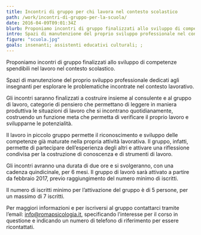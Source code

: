```yaml
---
title: Incontri di gruppo per chi lavora nel contesto scolastico
path: /work/incontri-di-gruppo-per-la-scuola/
date: 2016-04-09T09:01:34Z
blurb: Proponiamo incontri di gruppo finalizzati allo sviluppo di competenze spendibili nel lavoro nel contesto domiciliare.
intro: Spazi di manutenzione del proprio sviluppo professionale nel contesto domiciliare.
figure: "scuola.jpg"
goals: insenanti; assistenti educativi culturali; ;
---
```


Proponiamo incontri di gruppo finalizzati allo sviluppo di competenze spendibili nel lavoro nel contesto scolastico.

Spazi di manutenzione del proprio sviluppo professionale dedicati agli insegnanti per esplorare le  problematiche incontrate nel contesto lavorativo.

Gli incontri saranno finalizzati a costruire insieme al consulente e al gruppo di lavoro, categorie di pensiero che permettano di leggere in maniera produttiva le situazioni di lavoro che si incontrano quotidianamente, costruendo un funzione meta che permetta di verificare il proprio lavoro e svilupparne le potenzialità.

Il lavoro in piccolo gruppo permette il riconoscimento e sviluppo delle competenze già maturate nella propria attività lavorativa.
Il gruppo, infatti, permette di partecipare dell’esperienza degli altri e attivare una riflessione condivisa per la costruzione di conoscenza e di strumenti di lavoro.

Gli incontri avranno una durata di due ore e si svolgeranno, con una cadenza quindicinale, per 6 mesi.
Il gruppo di lavorò sarà attivato a partire da febbraio 2017, previo raggiungimento del numero minimo di iscritti.

Il numero di iscritti minimo per l’attivazione del gruppo è di 5 persone, per un massimo di 7 iscritti.

Per maggiori informazioni e per iscriversi al gruppo contattarci tramite l’email: info@romapsicologia.it,
specificando l’interesse per il corso in questione e indicando un numero di telefono di riferimento per essere ricontattati.
